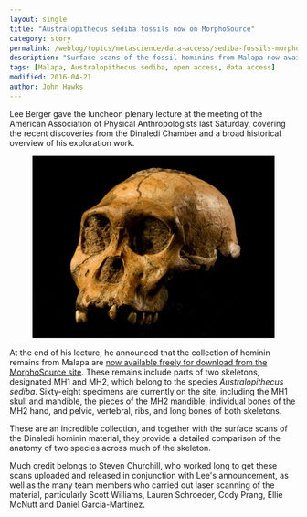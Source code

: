 ```yaml
---
layout: single
title: "Australopithecus sediba fossils now on MorphoSource"
category: story
permalink: /weblog/topics/metascience/data-access/sediba-fossils-morphosource-2016.html
description: "Surface scans of the fossil hominins from Malapa now available for free download, printing."
tags: [Malapa, Australopithecus sediba, open access, data access]
modified: 2016-04-21
author: John Hawks
---
```


Lee Berger gave the luncheon plenary lecture at the meeting of the American Association of Physical Anthropologists last Saturday, covering the recent discoveries from the Dinaledi Chamber and a broad historical overview of his exploration work. 

<figure>
<img src="/images/mh1-oblique-view-berger.jpg" alt="MH1 skull" />
</figure>

At the end of his lecture, he announced that the collection of hominin remains from Malapa are <a href="http://morphosource.org/index.php/Detail/ProjectDetail/Show/project_id/207">now available freely for download from the MorphoSource site</a>. These remains include parts of two skeletons, designated MH1 and MH2, which belong to the species <em>Australopithecus sediba</em>. Sixty-eight specimens are currently on the site, including the MH1 skull and mandible, the pieces of the MH2 mandible, individual bones of the MH2 hand, and pelvic, vertebral, ribs, and long bones of both skeletons. 

These are an incredible collection, and together with the surface scans of the Dinaledi hominin material, they provide a detailed comparison of the anatomy of two species across much of the skeleton. 

Much credit belongs to Steven Churchill, who worked long to get these scans uploaded and released in conjunction with Lee's announcement, as well as the many team members who carried out laser scanning of the material, particularly Scott Williams, Lauren Schroeder, Cody Prang, Ellie McNutt and Daniel Garcia-Martinez. 
